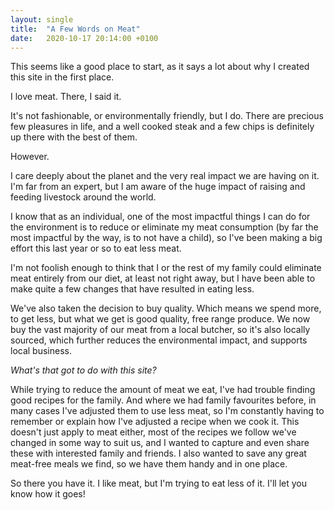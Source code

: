 ```yaml
---
layout: single
title:  "A Few Words on Meat"
date:   2020-10-17 20:14:00 +0100
---
```

This seems like a good place to start, as it says a lot about why I created this site in the first place.

I love meat. There, I said it.

It's not fashionable, or environmentally friendly, but I do. There are precious few pleasures in life, and a well cooked steak and a few chips is definitely up there with the best of them.

However.

I care deeply about the planet and the very real impact we are having on it. I'm far from an expert, but I am aware of the huge impact of raising and feeding livestock around the world.

I know that as an individual, one of the most impactful things I can do for the environment is to reduce or eliminate my meat consumption (by far the most impactful by the way, is to not have a child), so I've been making a big effort this last year or so to eat less meat.

I'm not foolish enough to think that I or the rest of my family could eliminate meat entirely from our diet, at least not right away, but I have been able to make quite a few changes that have resulted in eating less.

We've also taken the decision to buy quality. Which means we spend more, to get less, but what we get is good quality, free range produce. We now buy the vast majority of our meat from a local butcher, so it's also locally sourced, which further reduces the environmental impact, and supports local business.

*What's that got to do with this site?*

While trying to reduce the amount of meat we eat, I've had trouble finding good recipes for the family. And where we had family favourites before, in many cases I've adjusted them to use less meat, so I'm constantly having to remember or explain how I've adjusted a recipe when we cook it. This doesn't just apply to meat either, most of the recipes we follow we've changed in some way to suit us, and I wanted to capture and even share these with interested family and friends. I also wanted to save any great meat-free meals we find, so we have them handy and in one place.

So there you have it. I like meat, but I'm trying to eat less of it. I'll let you know how it goes!